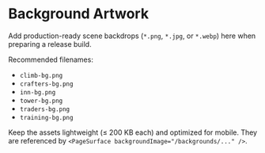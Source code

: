# Background Artwork

Add production-ready scene backdrops (`*.png`, `*.jpg`, or `*.webp`) here when preparing a release build.

Recommended filenames:

- `climb-bg.png`
- `crafters-bg.png`
- `inn-bg.png`
- `tower-bg.png`
- `traders-bg.png`
- `training-bg.png`

Keep the assets lightweight (≤ 200 KB each) and optimized for mobile. They are referenced by `<PageSurface backgroundImage="/backgrounds/..." />`.
